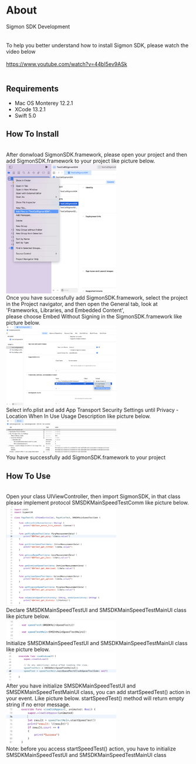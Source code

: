 # About
Sigmon SDK Development<br/>
<br/>
<br/>
To help you better understand how to install Sigmon SDK, please watch the video below
<br/>
<br/>
https://www.youtube.com/watch?v=44bI5ev9ASk
</br>
<br/>
<h2>Requirements</h2>
<ul>
<li>Mac OS Monterey 12.2.1</li>
<li>XCode 13.2.1</li>
<li>Swift 5.0</li>
</ul>
<h2>How To Install</h2>
<br/>
After donwload SigmonSDK.framework, please open your project and then add SigmonSDK.framework to your project like picture below.
<br/>
<img src="https://raw.githubusercontent.com/maedilaziman/dev-ios-sigmonsdk/master/Screenshots/IMG_01.png" width="300" />
<br/>
Once you have successfully add SigmonSDK.framework, select the project in the Project navigator, and then open the General tab, look at 'Frameworks, Libraries, and Embedded Content',
<br/>
please choose Embed Without Signing in the SigmonSDK.framework like picture below.
<br/>
<img src="https://raw.githubusercontent.com/maedilaziman/dev-ios-sigmonsdk/master/Screenshots/IMG_02.png" width="300" />
<br/>
Select info.plist and add App Transport Security Settings until Privacy - Location When In Use Usage Description like picture below.
<br/>
<img src="https://raw.githubusercontent.com/maedilaziman/dev-ios-sigmonsdk/master/Screenshots/IMG_03.png" width="300" />
<br/>
You have successfully add SigmonSDK.framework to your project
<h2>How To Use</h2>
<br/>
Open your class UIViewController, then import SigmonSDK, in that class please implement protocol SMSDKMainSpeedTestComm like picture below.
<br/>
<img src="https://raw.githubusercontent.com/maedilaziman/dev-ios-sigmonsdk/master/Screenshots/IMG_04.png" width="300" />
<br/>
Declare SMSDKMainSpeedTestUI and SMSDKMainSpeedTestMainUI class like picture below.
<br/>
<img src="https://raw.githubusercontent.com/maedilaziman/dev-ios-sigmonsdk/master/Screenshots/IMG_05.png" width="300" />
<br/>
Initialize SMSDKMainSpeedTestUI and SMSDKMainSpeedTestMainUI class like picture below.
<br/>
<img src="https://raw.githubusercontent.com/maedilaziman/dev-ios-sigmonsdk/master/Screenshots/IMG_06.png" width="300" />
<br/>
After you have initialize SMSDKMainSpeedTestUI and SMSDKMainSpeedTestMainUI class, you can add startSpeedTest() action in your event. Like picture below.
startSpeedTest() method will return empty string if no error message.
<br/>
<img src="https://raw.githubusercontent.com/maedilaziman/dev-ios-sigmonsdk/master/Screenshots/IMG_07.png" width="300" />
<br/>
Note: before you access startSpeedTest() action, you have to initialize SMSDKMainSpeedTestUI and SMSDKMainSpeedTestMainUI class
<br/>